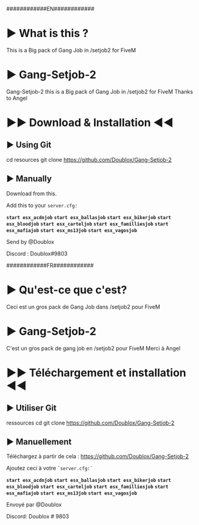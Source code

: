 ############EN############
# ► What is this ?

This is a Big pack of Gang Job in /setjob2 for FiveM

# ► Gang-Setjob-2

Gang-Setjob-2 this is a Big pack of Gang Job in /setjob2 for FiveM   Thanks  to Angel

# ►► Download & Installation ◄◄

## ► Using Git

cd resources
git clone https://github.com/Doublox/Gang-Setjob-2

## ► Manually

Download from this.

Add this to your ```server.cfg:```

__```start esx_acdnjob```__
__```start esx_ballasjob```__
__```start esx_bikerjob```__
__```start esx_bloodjob```__
__```start esx_carteljob```__
__```start esx_familliesjob```__
__```start esx_mafiajob```__
__```start esx_ms13job```__
__```start esx_vagosjob```__


Send by @Doublox

Discord : Doublox#9803

############FR############

# ► Qu'est-ce que c'est?

Ceci est un gros pack de Gang Job dans /setjob2 pour FiveM

# ► Gang-Setjob-2

C'est un gros pack de gang job en /setjob2 pour FiveM Merci à Angel

# ►► Téléchargement et installation ◄◄

## ► Utiliser Git

ressources cd
git clone https://github.com/Doublox/Gang-Setjob-2

## ► Manuellement

Téléchargez à partir de cela : https://github.com/Doublox/Gang-Setjob-2

Ajoutez ceci à votre `` `server.cfg:` ``

__```start esx_acdnjob```__
__```start esx_ballasjob```__
__```start esx_bikerjob```__
__```start esx_bloodjob```__
__```start esx_carteljob```__
__```start esx_familliesjob```__
__```start esx_mafiajob```__
__```start esx_ms13job```__
__```start esx_vagosjob```__


Envoyé par @Doublox

Discord: Doublox # 9803
